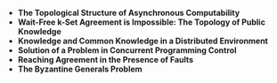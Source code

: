 <ul>
  
 <li><b><a target="_blank" href="https://github.com/manjunath5496/List-of-important-publications-in-concurrent-parallel-and-distributed-computing/blob/master/lip(1).pdf" style="text-decoration:none;">The Topological Structure of Asynchronous Computability</a></b></li>
  
<li><b><a target="_blank" href="https://github.com/manjunath5496/List-of-important-publications-in-concurrent-parallel-and-distributed-computing/blob/master/lip(2).pdf" style="text-decoration:none;">Wait-Free k-Set Agreement is Impossible: The Topology of Public Knowledge</a></b></li>

<li><b><a target="_blank" href="https://github.com/manjunath5496/List-of-important-publications-in-concurrent-parallel-and-distributed-computing/blob/master/lip(3).pdf" style="text-decoration:none;">Knowledge and Common Knowledge in a Distributed Environment</a></b></li>                         
  <li><b><a target="_blank" href="https://github.com/manjunath5496/List-of-important-publications-in-concurrent-parallel-and-distributed-computing/blob/master/lip(4).pdf" style="text-decoration:none;">Solution of a Problem in Concurrent Programming Control</a></b></li>  
     <li><b><a target="_blank" href="https://github.com/manjunath5496/List-of-important-publications-in-concurrent-parallel-and-distributed-computing/blob/master/lip(5).pdf" style="text-decoration:none;">Reaching Agreement in the Presence of Faults</a></b></li>  
      <li><b><a target="_blank" href="https://github.com/manjunath5496/List-of-important-publications-in-concurrent-parallel-and-distributed-computing/blob/master/lip(6).pdf" style="text-decoration:none;">The Byzantine Generals Problem</a></b></li>  
  



</ul>

